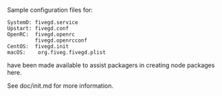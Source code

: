 Sample configuration files for:
```
SystemD: fivegd.service
Upstart: fivegd.conf
OpenRC:  fivegd.openrc
         fivegd.openrcconf
CentOS:  fivegd.init
macOS:    org.fiveg.fivegd.plist
```
have been made available to assist packagers in creating node packages here.

See doc/init.md for more information.
